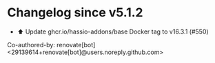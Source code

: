 # Changelog since v5.1.2
- ⬆️ Update ghcr.io/hassio-addons/base Docker tag to v16.3.1 (#550)

Co-authored-by: renovate[bot] <29139614+renovate[bot]@users.noreply.github.com> 
